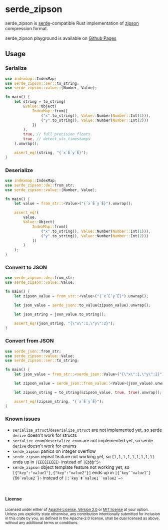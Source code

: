 # serde_zipson

serde_zipson is [serde](https://serde.rs/)-compatible Rust implementation of [zipson](https://www.npmjs.com/package/zipson) compression format.

serde_zipson playground is available on [Github Pages](https://zoryamba.github.io/zipson-playground/)

## Usage


### Serialize


```rust
use indexmap::IndexMap;
use serde_zipson::ser::to_string;
use serde_zipson::value::{Number, Value};

fn main() {
    let string = to_string(
        &Value::Object(
            IndexMap::from([
                ("x".to_string(), Value::Number(Number::Int(1))),
                ("y".to_string(), Value::Number(Number::Int(2)))
            ])
        ),
        true, // full_precision_floats
        true, // detect_utc_timestamps
    ).unwrap();

    assert_eq!(string, "{´x´Ê´y´Ë}");
}
```


### Deserialize
```rust
use indexmap::IndexMap;
use serde_zipson::de::from_str;
use serde_zipson::value::{Number, Value};

fn main() {
    let value = from_str::<Value>("{´x´Ê´y´Ë}").unwrap();

    assert_eq!(
        value,
        Value::Object(
            IndexMap::from([
                ("x".to_string(), Value::Number(Number::Int(1))),
                ("y".to_string(), Value::Number(Number::Int(2)))
            ])
        )
    );
}
```


### Convert to JSON


```rust
use serde_zipson::de::from_str;
use serde_zipson::value::Value;

fn main() {
    let zipson_value = from_str::<Value>("{´x´Ê´y´Ë}").unwrap();

    let json_value = serde_json::to_value(zipson_value).unwrap();

    let json_string = json_value.to_string();

    assert_eq!(json_string, "{\"x\":1,\"y\":2}");
}
```


### Convert from JSON


```rust
use serde_json::from_str;
use serde_zipson::value::Value;
use serde_zipson::ser::to_string;

fn main() {
    let json_value = from_str::<serde_json::Value>("{\"x\":1,\"y\":2}").unwrap();

    let zipson_value = serde_json::from_value::<Value>(json_value).unwrap();

    let zipson_string = to_string(&zipson_value, true, true).unwrap();

    assert_eq!(zipson_string, "{´x´Ê´y´Ë}");
}
```


### Known issues

- `serialize_struct`/`deserialize_struct` are not implemented yet, so serde `derive` doesn't work for structs
- `serialize_enum`/`deserialize_enum` are not implemented yet, so serde `derive` doesn't work for enums
- `serde_zipson` panics on integer overflow
- `serde_zipson` repeat feature not working yet, so `[1,1,1,1,1,1,1,1,1]` ends up in `|ÊÊÊÊÊÊÊÊÊ÷` instead of `|Êþþþ^5÷`
- `serde_zipson` object template feature not working yet, so `[{"key":"value1"},{"key":"value2"}]` ends up in `|{¨key¨¨value1¨}{ß0¨value2¨}÷` instead of `|¦¨key¨‡¨value1¨¨value2¨—÷`

<br>

#### License

<sup>
Licensed under either of <a href="LICENSE-APACHE">Apache License, Version
2.0</a> or <a href="LICENSE-MIT">MIT license</a> at your option.
</sup>

<br>

<sub>
Unless you explicitly state otherwise, any contribution intentionally submitted
for inclusion in this crate by you, as defined in the Apache-2.0 license, shall
be dual licensed as above, without any additional terms or conditions.
</sub>
